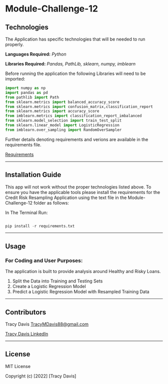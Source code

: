 # Module-Challenge-12

## Technologies


The Application has specific technologies that will be needed to run properly.


**Languages Required:** *Python*

**Libraries Required:** *Pandas, PathLib, sklearn, numpy, imblearn*

Before running the application the following Libraries will need to be imported:

```python
import numpy as np
import pandas as pd
from pathlib import Path
from sklearn.metrics import balanced_accuracy_score
from sklearn.metrics import confusion_matrix,classification_report
from sklearn.metrics import accuracy_score
from imblearn.metrics import classification_report_imbalanced
from sklearn.model_selection import train_test_split
from sklearn.linear_model import LogisticRegression
from imblearn.over_sampling import RandomOverSampler
```


Further details denoting requirements and verions are available in the requirements file.            

[Requirements](./requirements.txt)


---

## Installation Guide

This app will not work without the proper technologies listed above.  To ensure you have the applicable tools please install the requirements for the Credit Risk Resampling Application using the text file in the Module-Challenge-12 folder as follows:

In The Terminal Run:

```python

pip install -r requirements.txt

```


---

## Usage



### **For Coding and User Purposes:** 

The application is built to provide analysis around Healthy and Risky Loans.

1. Split the Data into Training and Testing Sets
2. Create a Logistic Regression Model
3. Predict a Logistic Regression Model with Resampled Training Data

---

## Contributors

Tracy Davis <TracyMDavis88@gmail.com>

[Tracy Davis LinkedIn](https://www.linkedin.com/in/tracy-davis-mba-ma-2940a232/)

---

## License

MIT License

Copyright (c) [2022] [Tracy Davis]

